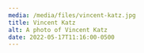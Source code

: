 ```yaml
---
media: /media/files/vincent-katz.jpg
title: Vincent Katz
alt: A photo of Vincent Katz
date: 2022-05-17T11:16:00-0500
---
```

